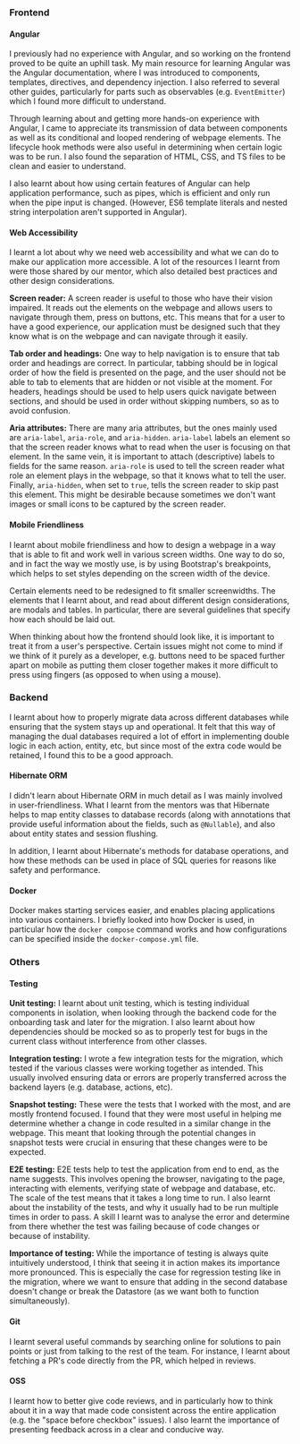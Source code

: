 ### Frontend

#### Angular

I previously had no experience with Angular, and so working on the frontend proved to be quite an uphill task. My
main resource for learning Angular was the Angular documentation, where I was introduced to components, templates,
directives, and dependency injection. I also referred to several other guides, particularly for parts such as
observables (e.g. `EventEmitter`) which I found more difficult to understand.

Through learning about and getting more hands-on experience with Angular, I came to appreciate its transmission of
data between components as well as its conditional and looped rendering of webpage elements. The lifecycle hook
methods were also useful in determining when certain logic was to be run. I also found the separation of HTML, CSS,
and TS files to be clean and easier to understand.

I also learnt about how using certain features of Angular can help application performance, such as pipes, which is
efficient and only run when the pipe input is changed. (However, ES6 template literals and nested string
interpolation aren't supported in Angular).

#### Web Accessibility

I learnt a lot about why we need web accessibility and what we can do to make our application more accessible. A lot
of the resources I learnt from were those shared by our mentor, which also detailed best practices and other design
considerations.

**Screen reader:** A screen reader is useful to those who have their vision impaired. It reads out the elements on
the webpage and allows users to navigate through them, press on buttons, etc. This means that for a user to have a
good experience, our application must be designed such that they know what is on the webpage and can navigate
through it easily.

**Tab order and headings:** One way to help navigation is to ensure that tab order and headings are correct. In
particular, tabbing should be in logical order of how the field is presented on the page, and the user should not be
able to tab to elements that are hidden or not visible at the moment. For headers, headings should be used to help
users quick navigate between sections, and should be used in order without skipping numbers, so as to avoid
confusion.

**Aria attributes:** There are many aria attributes, but the ones mainly used are `aria-label`, `aria-role`, and
`aria-hidden`. `aria-label` labels an element so that the screen reader knows what to read when the user is focusing
on that element. In the same vein, it is important to attach (descriptive) labels to fields for the same reason.
`aria-role` is used to tell the screen reader what role an element plays in the webpage, so that it knows what to
tell the user. Finally, `aria-hidden`, when set to `true`, tells the screen reader to skip past this element. This
might be desirable because sometimes we don't want images or small icons to be captured by the screen reader.

#### Mobile Friendliness

I learnt about mobile friendliness and how to design a webpage in a way that is able to fit and work well in
various screen widths. One way to do so, and in fact the way we mostly use, is by using Bootstrap's breakpoints,
which helps to set styles depending on the screen width of the device.

Certain elements need to be redesigned to fit smaller screenwidths. The elements that I learnt about, and read about
different design considerations, are modals and tables. In particular, there are several guidelines that specify
how each should be laid out.

When thinking about how the frontend should look like, it is important to treat it from a user's perspective.
Certain issues might not come to mind if we think of it purely as a developer, e.g. buttons need to be spaced
further apart on mobile as putting them closer together makes it more difficult to press using fingers (as opposed
to when using a mouse).

### Backend

I learnt about how to properly migrate data across different databases while ensuring that the system stays up and
operational. It felt that this way of managing the dual databases required a lot of effort in implementing double
logic in each action, entity, etc, but since most of the extra code would be retained, I found this to be a good
approach.

#### Hibernate ORM

I didn't learn about Hibernate ORM in much detail as I was mainly involved in user-friendliness. What I learnt from
the mentors was that Hibernate helps to map entity classes to database records (along with annotations that provide
useful information about the fields, such as `@Nullable`), and also about entity states and session flushing.

In addition, I learnt about Hibernate's methods for database operations, and how these methods can be used in place
of SQL queries for reasons like safety and performance.

#### Docker

Docker makes starting services easier, and enables placing applications into various containers. I briefly looked
into how Docker is used, in particular how the `docker compose` command works and how configurations can be
specified inside the `docker-compose.yml` file.

### Others

#### Testing

**Unit testing:** I learnt about unit testing, which is testing individual components in isolation, when looking
through the backend code for the onboarding task and later for the migration. I also learnt about how dependencies
should be mocked so as to properly test for bugs in the current class without interference from other classes.

**Integration testing:** I wrote a few integration tests for the migration, which tested if the various classes
were working together as intended. This usually involved ensuring data or errors are properly transferred across
the backend layers (e.g. database, actions, etc).

**Snapshot testing:** These were the tests that I worked with the most, and are mostly frontend focused. I found
that they were most useful in helping me determine whether a change in code resulted in a similar change in the
webpage. This meant that looking through the potential changes in snapshot tests were crucial in ensuring that 
these changes were to be expected.

**E2E testing:** E2E tests help to test the application from end to end, as the name suggests. This involves opening
the browser, navigating to the page, interacting with elements, verifying state of webpage and database, etc. The
scale of the test means that it takes a long time to run. I also learnt about the instability of the tests, and why
it usually had to be run multiple times in order to pass. A skill I learnt was to analyse the error and determine
from there whether the test was failing because of code changes or because of instability.

**Importance of testing:** While the importance of testing is always quite intuitively understood, I think that
seeing it in action makes its importance more pronounced. This is especially the case for regression testing like
in the migration, where we want to ensure that adding in the second database doesn't change or break the Datastore
(as we want both to function simultaneously).

#### Git

I learnt several useful commands by searching online for solutions to pain points or just from talking to the rest
of the team. For instance, I learnt about fetching a PR's code directly from the PR, which helped in reviews.

#### OSS

I learnt how to better give code reviews, and in particularly how to think about it in a way that made code
consistent across the entire application (e.g. the "space before checkbox" issues). I also learnt the importance of
presenting feedback across in a clear and conducive way.
